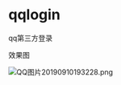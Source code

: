 # qqlogin
qq第三方登录

效果图

![QQ图片20190910193228.png](https://i.loli.net/2019/09/10/k7UuaMHrwSyORvg.png)
